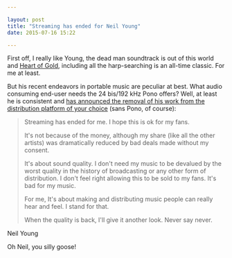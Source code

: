 ```yaml
---

layout: post
title: "Streaming has ended for Neil Young"
date: 2015-07-16 15:22

---
```


First off, I really like Young, the dead man soundtrack is out of this world and
[Heart of Gold](https://youtu.be/Eh44QPT1mPE), including all the harp-searching is an all-time classic. For me at least.

But his recent endeavors in portable music are peculiar at best. What audio consuming end-user needs the 24 bis/192 kHz Pono offers? Well, at least he is consistent and [has announced the removal of his work from the distribution platform of your choice](https://www.facebook.com/NeilYoung/posts/10155765667375317:0) (sans Pono, of course):

>Streaming has ended for me. I hope this is ok for my fans.
>
>It's not because of the money, although my share (like all the other artists) was dramatically reduced by bad deals made without my consent.
>
>It's about sound quality. I don't need my music to be devalued by the worst quality in the history of broadcasting or any other form of distribution. I don't feel right allowing this to be sold to my fans. It's bad for my music.
>
>For me, It's about making and distributing music people can really hear and feel. I stand for that.
>
>When the quality is back, I'll give it another look. Never say never.
>
Neil Young

Oh Neil, you silly goose!

